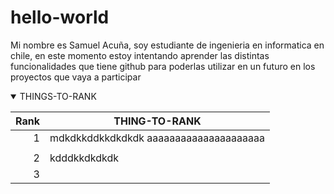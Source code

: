 # hello-world

Mi nombre es Samuel Acuña, soy estudiante de ingenieria en informatica en chile,
en este momento estoy intentando aprender las distintas funcionalidades que tiene github
para poderlas utilizar en un futuro en los proyectos que vaya a participar


<details open>
<summary>THINGS-TO-RANK</summary>
  
| Rank | THING-TO-RANK |
|-----:|---------------|
|     1|          mdkdkkddkkdkdkdk     aaaaaaaaaaaaaaaaaaaaa|
|  |                     |
|     2|            kdddkkdkdkdk   |
|     3|               |

</details>

